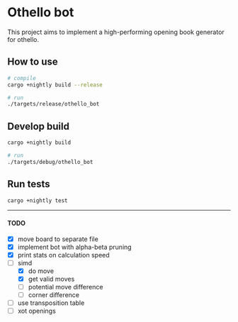 
# Othello bot

This project aims to implement a high-performing opening book generator for othello.

## How to use
```sh
# compile
cargo +nightly build --release

# run
./targets/release/othello_bot
```

## Develop build
```sh
cargo +nightly build

# run
./targets/debug/othello_bot
```

## Run tests
```sh
cargo +nightly test
```

---

#### TODO
- [x] move board to separate file
- [x] implement bot with alpha-beta pruning
- [x] print stats on calculation speed
- [ ] simd
    - [x] do move
    - [x] get valid moves
    - [ ] potential move difference
    - [ ] corner difference
- [ ] use transposition table
- [ ] xot openings
